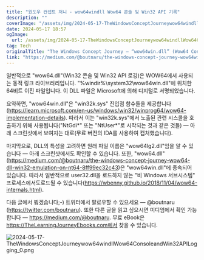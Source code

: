 ```yaml
---
title: "윈도우 컨셉트 저니 - wow64windll Wow64 콘솔 및 Win32 API 기록"
description: ""
coverImage: "/assets/img/2024-05-17-TheWindowsConceptJourneywow64windllWow64ConsoleandWin32APILogging_0.png"
date: 2024-05-17 18:57
ogImage:
  url: /assets/img/2024-05-17-TheWindowsConceptJourneywow64windllWow64ConsoleandWin32APILogging_0.png
tag: Tech
originalTitle: "The Windows Concept Journey — “wow64win.dll” (Wow64 Console and Win32 API Logging)"
link: "https://medium.com/@boutnaru/the-windows-concept-journey-wow64win-dll-wow64-console-and-win32-api-logging-eb7bae974598"
---
```


일반적으로 "wow64.dll"(Win32 콘솔 및 Win32 API 로깅)은 WOW64에서 사용되는 동적 링크 라이브러리입니다. "%windir%\system32\wow64win.dll"에 위치한 64비트 이진 파일입니다. 이 DLL 파일은 Microsoft에 의해 디지털로 서명되었습니다.

요약하면, "wow64win.dll"은 "win32k.sys" 진입점 함수들을 제공합니다(https://learn.microsoft.com/en-us/windows/win32/winprog64/wow64-implementation-details). 따라서 이는 "win32k.sys"에서 노출된 관련 시스콜을 호출하기 위해 사용됩니다("NtGdi*" 또는 "NtUser*"로 시작되는 것과 같은 것들) — 아래 스크린샷에서 보여지는 대로(무료 버전의 IDA를 사용하여 캡처했습니다).

마지막으로, DLL의 특성을 고려하면 원래 파일 이름은 "wow64lg2.dll"임을 알 수 있습니다 — 아래 스크린샷에서도 확인할 수 있습니다. 또한, "wow64.dll" (https://medium.com/@boutnaru/the-windows-concept-journey-wow64-dll-win32-emulation-on-nt64-8ff99ec32c43)은 "wow64win.dll"에 종속되어 있습니다. 따라서 일반적으로 user32.dll을 로드하지 않는 "비 Windows 서브시스템" 프로세스에서도로드될 수 있습니다(https://wbenny.github.io/2018/11/04/wow64-internals.html).

다음 글에서 뵙겠습니다;-) 트위터에서 팔로우할 수 있으세요 — @boutnaru (https://twitter.com/boutnaru). 또한 다른 글을 읽고 싶으시면 미디엄에서 확인 가능합니다 — https://medium.com/@boutnaru. 무료 eBook은 https://TheLearningJourneyEbooks.com에서 찾을 수 있습니다.

<div class="content-ad"></div>

![2024-05-17-TheWindowsConceptJourneywow64windllWow64ConsoleandWin32APILogging_0.png](/assets/img/2024-05-17-TheWindowsConceptJourneywow64windllWow64ConsoleandWin32APILogging_0.png)
